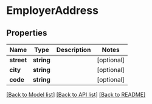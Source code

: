 # EmployerAddress

## Properties
Name | Type | Description | Notes
------------ | ------------- | ------------- | -------------
**street** | **string** |  | [optional] 
**city** | **string** |  | [optional] 
**code** | **string** |  | [optional] 

[[Back to Model list]](../../README.md#documentation-for-models) [[Back to API list]](../../README.md#documentation-for-api-endpoints) [[Back to README]](../../README.md)

